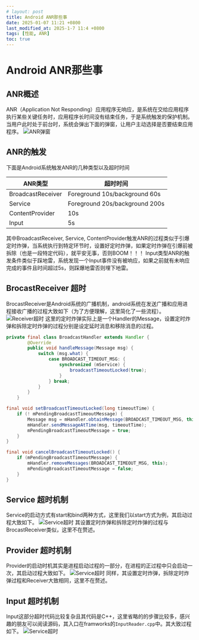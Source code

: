 ```yaml
---
# layout: post
title: Android ANR那些事
date: 2025-01-07 11:21 +0800
last_modified_at: 2025-1-7 11:4 +0800
tags: [性能, ANR]
toc: true
---
```

# Android ANR那些事

## ANR概述
  ANR（Application Not Responding）应用程序无响应，是系统在交给应用程序执行某些关键任务时，应用程序长时间没有结束任务，于是系统触发的保护机制。当用户此时处于前台时，系统会弹出下面的弹窗，让用户主动选择是否要结束应用程序。
  ![ANR弹窗](https://github.com/Charles199310/Charles199310.github.io/blob/main/assets/images/anr_4.png?raw=true)

## ANR的触发
  下面是Android系统触发ANR的几种类型以及超时时间
  
  | ANR类型               | 超时时间                           |
  | ------------------- | -----------------------------  |
  | BroadcastReceiver   | Foreground 10s/background 60s  |
  | Service             | Foreground 20s/background 200s |
  | ContentProvider     | 10s                            |
  | Input               | 5s                             |

  其中BroadcastReceiver, Service, ContentProvider触发ANR的过程类似于引爆定时炸弹，当系统执行到特定环节时，设置好定时炸弹，如果定时炸弹在引爆前被拆除（也是一段特定代码），就平安无事，否则BOOM！！！
  Input类型ANR的触发条件类似于踩地雷，系统发现一个Input事件没有被响应，如果之前就有未响应完成的事件且时间超过5s，则踩爆地雷否则埋下地雷。

## BrocastReceiver 超时
  BrocastReceiver是Android系统的广播机制，android系统在发送广播和应用进程接收广播的过程大致如下（为了方便理解，这里简化了一些流程）。
![Receiver超时](https://github.com/Charles199310/Charles199310.github.io/blob/main/assets/images/anr_0.png?raw=true)
这里的定时炸弹实际上是一个Handler的Message，设置定时炸弹和拆除定时炸弹的过程分别是设定延时消息和移除消息的过程。
``` Java
private final class BroadcastHandler extends Handler {
        @Override
        public void handleMessage(Message msg) {
            switch (msg.what) {
                case BROADCAST_TIMEOUT_MSG: {
                    synchronized (mService) {
                        broadcastTimeoutLocked(true);
                    }
                } break;
            }
        }
    }

final void setBroadcastTimeoutLocked(long timeoutTime) {
    if (! mPendingBroadcastTimeoutMessage) {
        Message msg = mHandler.obtainMessage(BROADCAST_TIMEOUT_MSG, this);
        mHandler.sendMessageAtTime(msg, timeoutTime);
        mPendingBroadcastTimeoutMessage = true;
    }
}

final void cancelBroadcastTimeoutLocked() {
    if (mPendingBroadcastTimeoutMessage) {
        mHandler.removeMessages(BROADCAST_TIMEOUT_MSG, this);
        mPendingBroadcastTimeoutMessage = false;
    }
}
```

## Service 超时机制
  Service的启动方式有start和bind两种方式，这里我们以start方式为例，其启动过程大致如下。
  ![Service超时](https://github.com/Charles199310/Charles199310.github.io/blob/main/assets/images/anr_1.png?raw=true)
  其设置定时炸弹和拆除定时炸弹的过程与BrocastReceiver类似，这里不在赘述。

## Provider 超时机制
  Provider的启动时机其实是进程启动过程的一部分，在进程的正过程中只会启动一次，其启动过程大致如下。
  ![Service超时](https://github.com/Charles199310/Charles199310.github.io/blob/main/assets/images/anr_2.png?raw=true)
  同样，其设置定时炸弹，拆除定时炸弹过程和Receiver大致相同，这里不在赘述。

## Input 超时机制
  Input这部分超时代码比较复杂且其代码是C++，这里省略的的步骤比较多，感兴趣的朋友可以阅读源码，其入口在framworks的`InputReader.cpp`中。其大致过程如下。
  ![Service超时](https://github.com/Charles199310/Charles199310.github.io/blob/main/assets/images/anr_3.png?raw=true)
